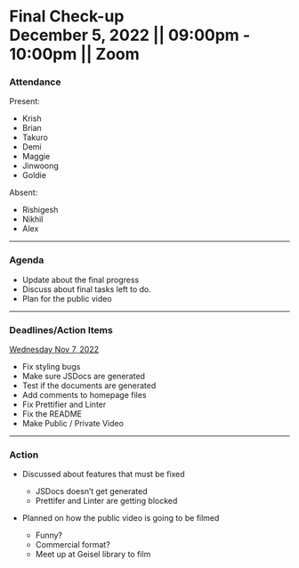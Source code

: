 <h1>Final Check-up
<br /> December 5, 2022 || 09:00pm - 10:00pm || Zoom
</h1>

### Attendance 
Present:
- Krish
- Brian
- Takuro
- Demi
- Maggie 
- Jinwoong
- Goldie


Absent: 
- Rishigesh
- Nikhil
- Alex

---
### Agenda 
- Update about the final progress 
- Discuss about final tasks left to do.
- Plan for the public video


---
### Deadlines/Action Items

<ins>Wednesday Nov 7, 2022</ins>

- Fix styling bugs
- Make sure JSDocs are generated
- Test if the documents are generated
- Add comments to homepage files
- Fix Prettifier and Linter
- Fix the README
- Make Public / Private Video



---
### Action
- Discussed about features that must be fixed
  - JSDocs doesn’t get generated
  - Prettifer and Linter are getting blocked

- Planned on how the public video is going to be filmed
  - Funny?
  - Commercial format?
  - Meet up at Geisel library to film
